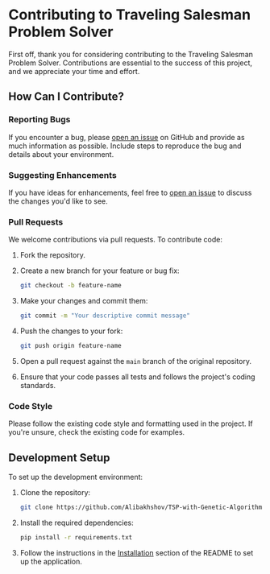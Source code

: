 # Contributing to Traveling Salesman Problem Solver

First off, thank you for considering contributing to the Traveling Salesman Problem Solver. Contributions are essential to the success of this project, and we appreciate your time and effort.


## How Can I Contribute?

### Reporting Bugs

If you encounter a bug, please [open an issue](https://github.com/Alibakhshov/TSP-with-Genetic-Algorithm) on GitHub and provide as much information as possible. Include steps to reproduce the bug and details about your environment.

### Suggesting Enhancements

If you have ideas for enhancements, feel free to [open an issue](https://github.com/Alibakhshov/TSP-with-Genetic-Algorithm) to discuss the changes you'd like to see.

### Pull Requests

We welcome contributions via pull requests. To contribute code:

1. Fork the repository.
2. Create a new branch for your feature or bug fix:

    ```bash
    git checkout -b feature-name
    ```

3. Make your changes and commit them:

    ```bash
    git commit -m "Your descriptive commit message"
    ```

4. Push the changes to your fork:

    ```bash
    git push origin feature-name
    ```

5. Open a pull request against the `main` branch of the original repository.

6. Ensure that your code passes all tests and follows the project's coding standards.

### Code Style

Please follow the existing code style and formatting used in the project. If you're unsure, check the existing code for examples.

## Development Setup

To set up the development environment:

1. Clone the repository:

    ```bash
    git clone https://github.com/Alibakhshov/TSP-with-Genetic-Algorithm
    ```

2. Install the required dependencies:

    ```bash
    pip install -r requirements.txt
    ```

3. Follow the instructions in the [Installation](README.md#installation) section of the README to set up the application.
